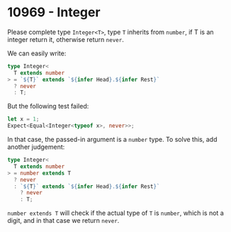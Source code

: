 # 10969 - Integer

Please complete type `Integer<T>`, type `T` inherits from `number`, if T is an integer return it, otherwise return `never`.

We can easily write:

```typescript
type Integer<
  T extends number
> = `${T}` extends `${infer Head}.${infer Rest}`
  ? never
  : T;
```

But the following test failed:

```typescript
let x = 1;
Expect<Equal<Integer<typeof x>, never>>;
```

In that case, the passed-in argument is a `number` type. To solve this, add another judgement:

```typescript
type Integer<
  T extends number
> = number extends T
  ? never
  : `${T}` extends `${infer Head}.${infer Rest}`
    ? never
    : T;
```

`number extends T` will check if the actual type of `T` is `number`, which is not a digit, and in that case we return `never`.
